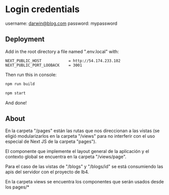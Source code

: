 # Login credentials
username: darwin@blog.com
password: mypassword


## Deployment
Add in the root directory a file named ".env.local" with:
```
NEXT_PUBLIC_HOST            = http://54.174.233.102
NEXT_PUBLIC_PORT_LOOBACK    = 3001
```


Then run this in console:

```bash
npm run build

npm start
```
And done!


## About

En la carpeta "/pages" están las rutas que nos direccionan a las vistas (se eligió modularizarlos 
en la carpeta "/views" para no interferir con el uso especial de Next JS de la carpeta "pages"). 

El componente que implemente el layout general de la aplicación y el contexto global se encuentra
en la carpeta "/views/page".

Para el caso de las vistas de "/blogs" y "/blogs/id" se está consumiendo las apis del servidor
con el proyecto de lb4.

En la carpeta views se encuentra los componentes que serán usados desde los pages/*